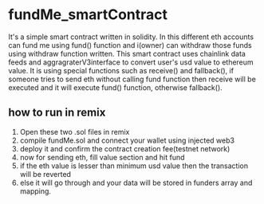 # fundMe_smartContract
It's a simple smart contract written in solidity. In this different eth accounts can fund me using fund() function and i(owner) can withdraw those funds using withdraw function written. 
This smart contract uses chainlink data feeds and aggragraterV3interface to convert user's usd value to ethereum value.
It is using special functions such as receive() and fallback(), if someone tries to send eth without calling fund function then receive will be executed and it will execute fund() function, otherwise fallback().

## how to run in remix
1. Open these two .sol files in remix
2. compile fundMe.sol and connect your wallet using injected web3
3. deploy it and confirm the contract creation fee(testnet network)
4. now for sending eth, fill value section and hit fund
5. if the eth value is lesser than minimum usd value then the transaction will be reverted
6. else it will go through and your data will be stored in funders array and mapping.
